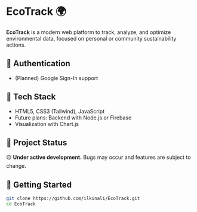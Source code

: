 # EcoTrack 🌍

**EcoTrack** is a modern web platform to track, analyze, and optimize environmental data, focused on personal or community sustainability actions.

## 🔐 Authentication
- (Planned) Google Sign-In support

## 🧰 Tech Stack
- HTML5, CSS3 (Tailwind), JavaScript
- Future plans: Backend with Node.js or Firebase
- Visualization with Chart.js

## 🚧 Project Status
🟡 **Under active development.** Bugs may occur and features are subject to change.

## 🚀 Getting Started
```bash
git clone https://github.com/ilkinali/EcoTrack.git
cd EcoTrack
